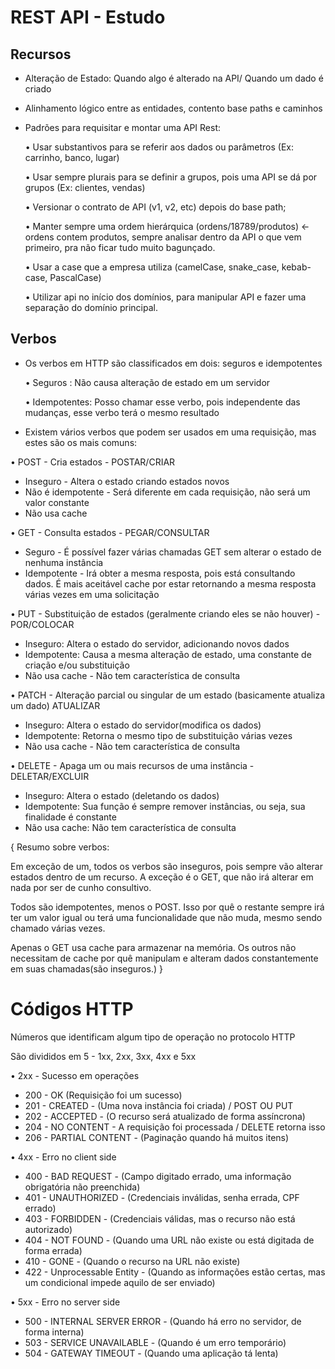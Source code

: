 # REST API - Estudo

## Recursos

- Alteração de Estado: Quando algo é alterado na API/ Quando um dado é criado

- Alinhamento lógico entre as entidades, contento base paths e caminhos

- Padrões para requisitar e montar uma API Rest:

  • Usar substantivos para se referir aos dados ou parâmetros (Ex: carrinho, banco, lugar)

  • Usar sempre plurais para se definir a grupos, pois uma API se dá por grupos (Ex: clientes, vendas)

  • Versionar o contrato de API (v1, v2, etc) depois do base path;

  • Manter sempre uma ordem hierárquica (ordens/18789/produtos) <- ordens contem produtos, sempre analisar dentro da API o que vem primeiro, pra não ficar tudo muito bagunçado.

  • Usar a case que a empresa utiliza (camelCase, snake_case, kebab-case, PascalCase)

  • Utilizar api no início dos domínios, para manipular API e fazer uma separação do domínio principal.

## Verbos

- Os verbos em HTTP são classificados em dois: seguros e idempotentes

  • Seguros : Não causa alteração de estado em um servidor

  • Idempotentes: Posso chamar esse verbo, pois independente das mudanças, esse verbo terá o mesmo resultado

- Existem vários verbos que podem ser usados em uma requisição, mas estes são os mais comuns:

• POST - Cria estados - POSTAR/CRIAR

- Inseguro - Altera o estado criando estados novos
- Não é idempotente - Será diferente em cada requisição, não será um valor constante
- Não usa cache

• GET - Consulta estados - PEGAR/CONSULTAR

- Seguro - É possível fazer várias chamadas GET sem alterar o estado de nenhuma instância
- Idempotente - Irá obter a mesma resposta, pois está consultando dados. É mais aceitável cache por estar retornando a mesma resposta várias vezes em uma solicitação

• PUT - Substituição de estados (geralmente criando eles se não houver) - POR/COLOCAR

- Inseguro: Altera o estado do servidor, adicionando novos dados
- Idempotente: Causa a mesma alteração de estado, uma constante de criação e/ou substituição
- Não usa cache - Não tem característica de consulta

• PATCH - Alteração parcial ou singular de um estado (basicamente atualiza um dado) ATUALIZAR

- Inseguro: Altera o estado do servidor(modifica os dados)
- Idempotente: Retorna o mesmo tipo de substituição várias vezes
- Não usa cache - Não tem característica de consulta

• DELETE - Apaga um ou mais recursos de uma instância - DELETAR/EXCLUIR

- Inseguro: Altera o estado (deletando os dados)
- Idempotente: Sua função é sempre remover instâncias, ou seja, sua finalidade é constante
- Não usa cache: Não tem característica de consulta

{
Resumo sobre verbos:

Em exceção de um, todos os verbos são inseguros, pois sempre vão alterar estados dentro de um recurso. A exceção é o GET, que não irá alterar em nada por ser de cunho consultivo.

Todos são idempotentes, menos o POST. Isso por quê o restante sempre irá ter um valor igual ou terá uma funcionalidade que não muda, mesmo sendo chamado várias vezes.

Apenas o GET usa cache para armazenar na memória. Os outros não necessitam de cache por quê manipulam e alteram dados constantemente em suas chamadas(são inseguros.)
}

# Códigos HTTP

Números que identificam algum tipo de operação no protocolo HTTP

São divididos em 5 - 1xx, 2xx, 3xx, 4xx e 5xx

• 2xx - Sucesso em operações

- 200 - OK (Requisição foi um sucesso)
- 201 - CREATED - (Uma nova instância foi criada) / POST OU PUT
- 202 - ACCEPTED - (O recurso será atualizado de forma assíncrona)
- 204 - NO CONTENT - A requisição foi processada / DELETE retorna isso
- 206 - PARTIAL CONTENT - (Paginação quando há muitos itens)

• 4xx - Erro no client side

- 400 - BAD REQUEST - (Campo digitado errado, uma informação obrigatória não preenchida)
- 401 - UNAUTHORIZED - (Credenciais inválidas, senha errada, CPF errado)
- 403 - FORBIDDEN - (Credenciais válidas, mas o recurso não está autorizado)
- 404 - NOT FOUND - (Quando uma URL não existe ou está digitada de forma errada)
- 410 - GONE - (Quando o recurso na URL não existe)
- 422 - Unprocessable Entity - (Quando as informações estão certas, mas um condicional impede aquilo de ser enviado)

• 5xx - Erro no server side

- 500 - INTERNAL SERVER ERROR - (Quando há erro no servidor, de forma interna)
- 503 - SERVICE UNAVAILABLE - (Quando é um erro temporário)
- 504 - GATEWAY TIMEOUT - (Quando uma aplicação tá lenta)
